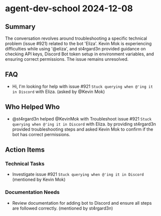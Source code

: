 # agent-dev-school 2024-12-08

## Summary
The conversation revolves around troubleshooting a specific technical problem (issue #921) related to the bot 'Eliza'. Kevin Mok is experiencing difficulties while using '@eliza', and st4rgard3n provided guidance on checking API keys, Discord Bot token setup in environment variables, and ensuring correct permissions. The issue remains unresolved.

## FAQ
- Hi, I'm looking for help with issue #921 `Stuck querying when @'ing it in Discord` with Eliza. (asked by @Kevin Mok)

## Who Helped Who
- @st4rgard3n helped @KevinMok with Troubleshoot issue #921 `Stuck querying when @'ing it in Discord` with Eliza. by providing st4rgard3n provided troubleshooting steps and asked Kevin Mok to confirm if the bot has correct permissions.

## Action Items

### Technical Tasks
- Investigate issue #921 `Stuck querying when @'ing it in Discord` (mentioned by Kevin Mok)

### Documentation Needs
- Review documentation for adding bot to Discord and ensure all steps are followed correctly. (mentioned by st4rgard3n)